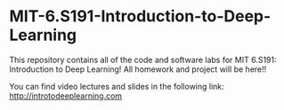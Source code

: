 # MIT-6.S191-Introduction-to-Deep-Learning
This repository contains all of the code and software labs for MIT 6.S191: Introduction to Deep Learning!
All homework and project will be here!!

You can find video lectures and slides in the following link:
http://introtodeeplearning.com



